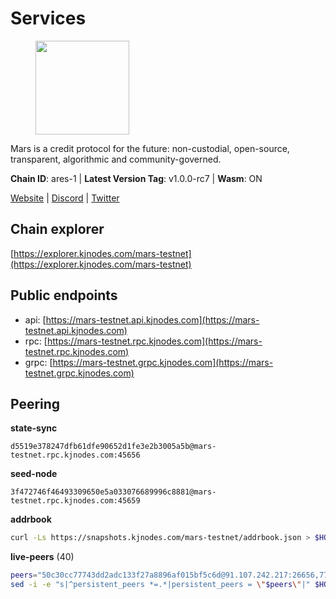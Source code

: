 # Services

<figure><img src="https://raw.githubusercontent.com/kj89/testnet_manuals/main/pingpub/logos/mars.png" width="150" alt=""><figcaption></figcaption></figure>

Mars is a credit protocol for the future: non-custodial,  open-source, transparent, algorithmic and community-governed.

**Chain ID**: ares-1 | **Latest Version Tag**: v1.0.0-rc7 | **Wasm**: ON

[Website](https://marsprotocol.io) | [Discord](https://discord.gg/marsprotocol) | [Twitter](https://twitter.com/mars_protocol)




## Chain explorer
[https://explorer.kjnodes.com/mars-testnet](https://explorer.kjnodes.com/mars-testnet)

## Public endpoints

* api: [https://mars-testnet.api.kjnodes.com](https://mars-testnet.api.kjnodes.com)
* rpc: [https://mars-testnet.rpc.kjnodes.com](https://mars-testnet.rpc.kjnodes.com)
* grpc: [https://mars-testnet.grpc.kjnodes.com](https://mars-testnet.grpc.kjnodes.com)

## Peering

**state-sync**

```text
d5519e378247dfb61dfe90652d1fe3e2b3005a5b@mars-testnet.rpc.kjnodes.com:45656
```

**seed-node**

```text
3f472746f46493309650e5a033076689996c8881@mars-testnet.rpc.kjnodes.com:45659
```

**addrbook**
```bash
curl -Ls https://snapshots.kjnodes.com/mars-testnet/addrbook.json > $HOME/.mars/config/addrbook.json
```

**live-peers** (40)
```bash
peers="50c30cc77743dd2adc133f27a8896af015bf5c6d@91.107.242.217:26656,77c8fe95cc4a1b977e03bda41f47a4fa3e867895@185.202.236.112:20656,41c2771869f1285ba79aabd0568fcd0788d00c7d@65.109.112.20:11154,1f19076a29f6f1a01c7ec2d82f66ff7eeb86c875@185.177.116.151:20656,4b66ccb20f36e46b980b54f7cd96ee8c4b603a90@65.108.72.233:12656,d5519e378247dfb61dfe90652d1fe3e2b3005a5b@65.109.68.190:45656,2f626cb709818afae893a8238946cd176748c622@170.64.188.161:20656,714dfd0efb57197bbcf96b1f8ce9c2cdafd84b72@185.245.183.172:39656,3a0ce20f65ea3c6ad18938fa4d85f1c34b25ef1e@94.130.132.227:2120,14ff7bc373e6ffc6978afa3c83c811638a8553a6@85.239.243.210:26656,e5577ecbf793ce92ce5993c4841a340a4c9db64b@65.108.204.119:46656,14ba3b19424301a6bb58c27663a0323a81866d5d@134.122.82.186:26656,d2e3c13b830a7653498553f7423d81607093f7be@147.182.242.103:20656,5c2a752c9b1952dbed075c56c600c3a79b58c395@178.211.139.77:27056,3b2c8bc6a1dba482f6d85e19f78355a9f64950e2@65.109.88.254:32656,0ac2700e7cb168727e28f77332f810fa9477b92a@108.61.201.223:20656,7f21cf9379733e20978b2580892a30cb79a77acf@209.126.9.202:20656,0d0aff593a7672e6b1b3a6898cecfed7624d7a82@141.94.73.93:60556,aa4a969c9eb0ca62e4168877dc0e403c1364eb92@88.198.52.89:33656,1b4c9d74ca45ff542e8213446e9b384b311d0bea@65.108.200.248:55556,42f4f53d6ffb55662cf2b65396075f784a1e9a52@5.189.149.159:26656,18632bb94974e2038bd8a9345b05b3b45ae319eb@62.171.157.1:46656,8f50c04195cc82d0da34e33cfeb0daa694b14479@65.108.105.48:18556,ff01d363a3459f80d13c39607bb61c640ffafe10@135.181.248.18:29656,7342199e80976b052d8506cc5a56d1f9a1cbb486@65.21.89.54:26653,931d82351a5b96a1e9838008636b98c6e6b530bc@65.108.225.158:18556,8cd58bdfadefa1302c30b919b4d8ce9acd53fb0d@65.108.9.230:33656,fe8d614aa5899a97c11d0601ef50c3e7ce17d57b@65.108.233.109:18556,e615fe1ed10a00ffc6e9911fd201cad557a60976@178.124.214.192:44656,465b47a9e3e26b385303791bc3c992f42b77393d@65.109.171.155:26656,a4ca75792b6802bbe23f409166f29defc8f11b42@159.89.205.107:20656,7f7224da28d362569664faa0430d980982d232a5@144.126.128.215:20656,9683a018c2e6815b4f4f607d232d721329ae0a46@176.126.87.86:20656,b9c1fb604f314a0b7340bdf2c44fa85ad67ed2ad@38.242.241.61:20656,ed98dcc0088888d0eb3fbccc207ace26626b92dd@89.117.59.229:26656,13d97afdbc6150467f7ed3eff40860d82b3ec8ad@38.242.253.207:26656,f487ab9ef00212a6e0763ab10e64658e1f14a1fc@38.242.235.176:46656,a841d3e526089172867a73b709fd14e1d9fb87bd@65.108.231.124:22656,0a589d1ce953bb7acaaf5aa9002dfac36fc42649@199.175.98.136:26656,e711b6631c3e5bb2f6c389cbc5d422912b05316b@213.239.216.252:34256"
sed -i -e "s|^persistent_peers *=.*|persistent_peers = \"$peers\"|" $HOME/.mars/config/config.toml
```
